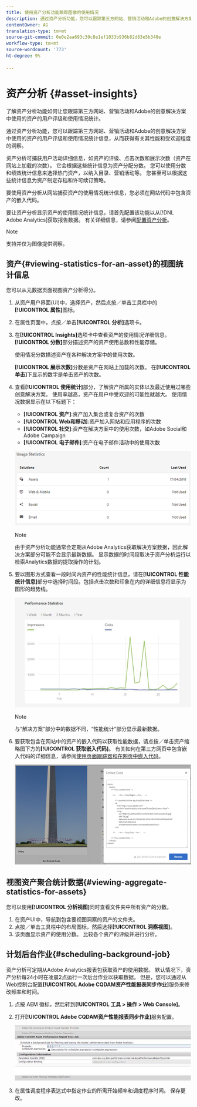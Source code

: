 ```yaml
---
title: 使用资产分析功能跟踪图像的使用情况
description: 通过资产分析功能，您可以跟踪第三方网站、营销活动和Adobe的创意解决方案中使用的图像的用户评级和使用情况统计。
contentOwner: AG
translation-type: tm+mt
source-git-commit: 0e0e2aa693c30c8e1ef1033b936b82d83e5b348e
workflow-type: tm+mt
source-wordcount: '773'
ht-degree: 9%

---
```



# 资产分析 {#asset-insights}

了解资产分析功能如何让您跟踪第三方网站、营销活动和Adobe的创意解决方案中使用的资产的用户评级和使用情况统计。

通过资产分析功能，您可以跟踪第三方网站、营销活动和Adobe的创意解决方案中使用的资产的用户评级和使用情况统计信息，从而获得有关其性能和受欢迎程度的洞察。

资产分析可捕获用户活动详细信息，如资产的评级、点击次数和展示次数（资产在网站上加载的次数）。 它会根据这些统计信息为资产分配分数。 您可以使用分数和绩效统计信息来选择热门资产，以纳入目录、营销活动等。 您甚至可以根据这些统计信息为资产制定存档和许可续订策略。

要使用资产分析从网站捕获资产的使用情况统计信息，您必须在网站代码中包含资产的嵌入代码。

要让资产分析显示资产的使用情况统计信息，请首先配置该功能以从[!DNL Adobe Analytics]获取报告数据。 有关详细信息，请参阅[配置资产分析](touch-ui-configuring-asset-insights.md)。

>[!NOTE]
>
>支持并仅为图像提供洞察。

## 资产{#viewing-statistics-for-an-asset}的视图统计信息

您可以从元数据页面视图资产分析得分。

1. 从资产用户界面(UI)中，选择资产，然后点按／单击工具栏中的&#x200B;**[!UICONTROL 属性]**&#x200B;图标。
1. 在属性页面中，点按／单击&#x200B;**[!UICONTROL 分析]**&#x200B;选项卡。
1. 在&#x200B;**[!UICONTROL Insights]**&#x200B;选项卡中查看资产的使用情况详细信息。 **[!UICONTROL 分数]**&#x200B;部分描述资产的资产使用总数和性能存储。

   使用情况分数描述资产在各种解决方案中的使用次数。

   **[!UICONTROL 展示次数]**&#x200B;分数是资产在网站上加载的次数。 在&#x200B;**[!UICONTROL 单击]**&#x200B;下显示的数字是单击资产的次数。

1. 查看&#x200B;**[!UICONTROL 使用统计]**&#x200B;部分，了解资产所属的实体以及最近使用过哪些创意解决方案。 使用率越高，资产在用户中受欢迎的可能性就越大。 使用情况数据显示在以下标题下：

   * **[!UICONTROL 资产]**:资产加入集合或复合资产的次数
   * **[!UICONTROL Web和移动]**:资产加入网站和应用程序的次数
   * **[!UICONTROL 社交]**:资产在解决方案中的使用次数，如Adobe Social和Adobe Campaign
   * **[!UICONTROL 电子邮件]**:资产在电子邮件活动中的使用次数

   ![usage_statistics](assets/usage_statistics.png)

   >[!NOTE]
   >
   >由于资产分析功能通常会定期从Adobe Analytics获取解决方案数据，因此解决方案部分可能不会显示最新数据。 显示数据的时间段取决于资产分析运行以检索Analytics数据的提取操作的计划。

1. 要以图形方式查看一段时间内资产的性能统计信息，请在&#x200B;**[!UICONTROL 性能统计信息]**&#x200B;部分中选择时间段。包括点击次数和印象在内的详细信息将显示为图形的趋势线。

   ![chlimage_1-3](assets/chlimage_1-3.jpeg)

   >[!NOTE]
   >
   >与“解决方案”部分中的数据不同，“性能统计”部分显示最新数据。

1. 要获取包含在网站中的资产的嵌入代码以获取性能数据，请点按／单击资产缩略图下方的&#x200B;**[!UICONTROL 获取嵌入代码]**。 有关如何在第三方网页中包含嵌入代码的详细信息，请参阅[使用页面跟踪器和在网页中嵌入代码](touch-ui-using-page-tracker.md)。

   ![chlimage_1-303](assets/chlimage_1-303.png)

## 视图资产聚合统计数据{#viewing-aggregate-statistics-for-assets}

您可以使用&#x200B;**[!UICONTROL 分析视图]**&#x200B;同时查看文件夹中所有资产的分数。

1. 在资产UI中，导航到包含要视图洞察的资产的文件夹。
1. 点按／单击工具栏中的布局图标，然后选择&#x200B;**[!UICONTROL 洞察视图]**。
1. 该页面显示资产的使用分数。 比较各个资产的评级并进行分析。

## 计划后台作业{#scheduling-background-job}

资产分析可定期从Adobe Analytics报表包获取资产的使用数据。 默认情况下，资产分析每24小时在凌晨2点运行一次后台作业以获取数据。 但是，您可以通过从Web控制台配置&#x200B;**[!UICONTROL Adobe CQDAM资产性能报表同步作业]**&#x200B;服务来修改频率和时间。

1. 点按 AEM 徽标，然后转到&#x200B;**[!UICONTROL 工具 > 操作 > Web Console]**。
1. 打开&#x200B;**[!UICONTROL Adobe CQDAM资产性能报表同步作业]**&#x200B;服务配置。

   ![chlimage_1-304](assets/chlimage_1-304.png)

1. 在属性调度程序表达式中指定作业的所需开始频率和调度程序时间。 保存更改。
